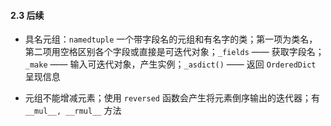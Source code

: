 #### 2.3 后续

- 具名元组：`namedtuple` 一个带字段名的元组和有名字的类；第一项为类名，第二项用空格区别各个字段或直接是可迭代对象；`_fields` —— 获取字段名；`_make` —— 输入可迭代对象，产生实例；`_asdict()` —— 返回 `OrderedDict` 呈现信息

- 元组不能增减元素；使用 `reversed` 函数会产生将元素倒序输出的迭代器；有 `__mul__, __rmul__` 方法